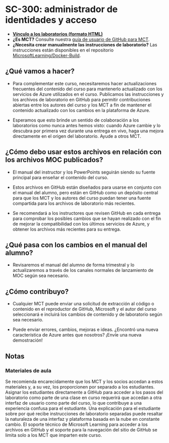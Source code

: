 # SC-300: administrador de identidades y acceso

- **[Vínculo a los laboratorios (formato HTML)](https://microsoftlearning.github.io/SC-300-Identity-and-Access-Administrator/)**
- **¿Es MCT?** Consulte nuestra [guía de usuario de GitHub para MCT](https://microsoftlearning.github.io/MCT-User-Guide/).
- **¿Necesita crear manualmente las instrucciones de laboratorio?** Las instrucciones están disponibles en el repositorio [MicrosoftLearning/Docker-Build](https://github.com/MicrosoftLearning/Docker-Build).

## ¿Qué vamos a hacer?

- Para complementar este curso, necesitaremos hacer actualizaciones frecuentes del contenido del curso para mantenerlo actualizado con los servicios de Azure utilizados en el curso.  Publicamos las instrucciones y los archivos de laboratorio en GitHub para permitir contribuciones abiertas entre los autores del curso y los MCT a fin de mantener el contenido actualizado con los cambios en la plataforma de Azure.

- Esperamos que esto brinde un sentido de colaboración a los laboratorios como nunca antes hemos visto: cuando Azure cambie y lo descubra por primera vez durante una entrega en vivo, haga una mejora directamente en el origen del laboratorio.  Ayude a otros MCT.

## ¿Cómo debo usar estos archivos en relación con los archivos MOC publicados?

- El manual del instructor y los PowerPoints seguirán siendo su fuente principal para enseñar el contenido del curso.

- Estos archivos en GitHub están diseñados para usarse en conjunto con el manual del alumno, pero están en GitHub como un depósito central para que los MCT y los autores del curso puedan tener una fuente compartida para los archivos de laboratorio más recientes.

- Se recomendará a los instructores que revisen GitHub en cada entrega para comprobar los posibles cambios que se hayan realizado con el fin de mejorar la compatibilidad con los últimos servicios de Azure, y obtener los archivos más recientes para su entrega.

## ¿Qué pasa con los cambios en el manual del alumno?

- Revisaremos el manual del alumno de forma trimestral y lo actualizaremos a través de los canales normales de lanzamiento de MOC según sea necesario.

## ¿Cómo contribuyo?

- Cualquier MCT puede enviar una solicitud de extracción al código o contenido en el reproductor de GitHub, Microsoft y el autor del curso seleccionará e incluirá los cambios de contenido y de laboratorio según sea necesario.

- Puede enviar errores, cambios, mejoras e ideas.  ¿Encontró una nueva característica de Azure antes que nosotros?  ¡Envíe una nueva demostración!

## Notas

### Materiales de aula

Se recomienda encarecidamente que los MCT y los socios accedan a estos materiales y, a su vez, los proporcionen por separado a los estudiantes.  Asignar los estudiantes directamente a GitHub para acceder a los pasos del laboratorio como parte de una clase en curso requerirá que accedan a otra interfaz de usuario como parte del curso, lo que contribuye a una experiencia confusa para el estudiante. Una explicación para el estudiante sobre por qué recibe instrucciones de laboratorio separadas puede resaltar la naturaleza de una interfaz y plataforma basada en la nube en constante cambio. El soporte técnico de Microsoft Learning para acceder a los archivos en GitHub y el soporte para la navegación del sitio de GitHub se limita solo a los MCT que imparten este curso.
